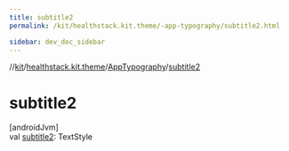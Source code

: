 ```yaml
---
title: subtitle2
permalink: /kit/healthstack.kit.theme/-app-typography/subtitle2.html

sidebar: dev_doc_sidebar
---
```

//[kit](../../../kit.html)/[healthstack.kit.theme](../index.html)/[AppTypography](index.html)/[subtitle2](subtitle2.html)



# subtitle2



[androidJvm]\
val [subtitle2](subtitle2.html): TextStyle





